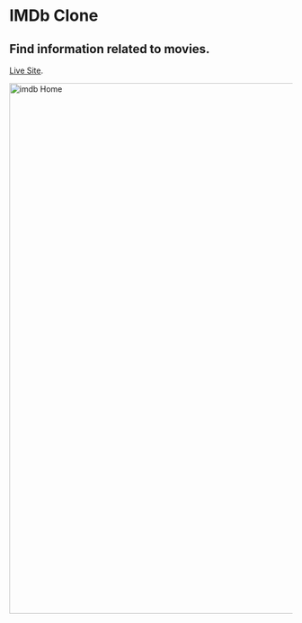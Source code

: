 # IMDb Clone
## Find information related to movies.

[Live Site](https://6409a49717ae2f149b854174--genuine-gnome-d06988.netlify.app/).

<img width="943" alt="imdb Home " src="https://user-images.githubusercontent.com/69899151/223980287-bdfa5ae9-33bd-49bd-918c-f2825736c03d.png">
